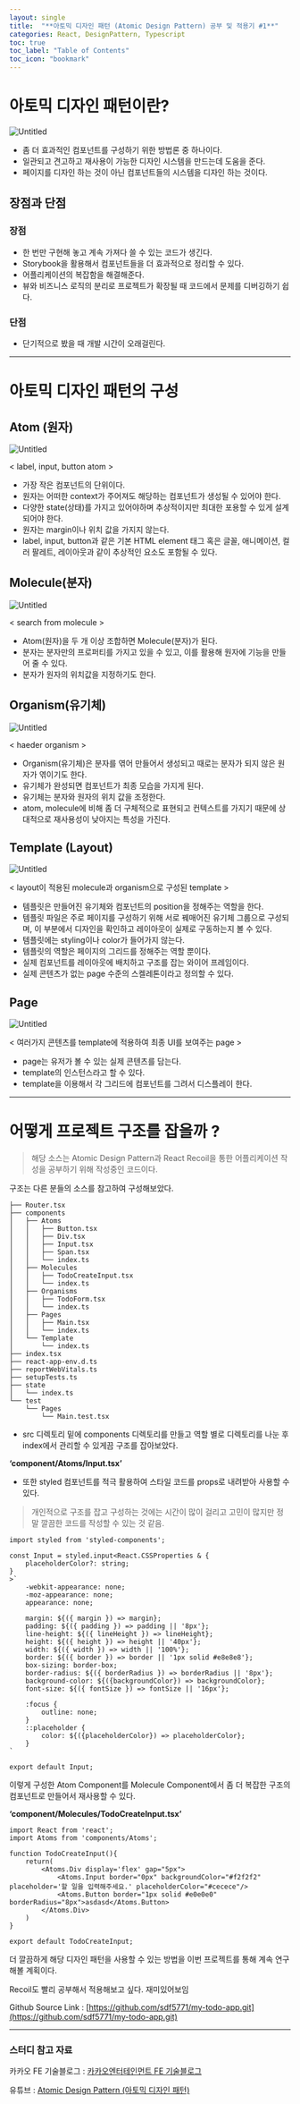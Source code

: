 ```yaml
---
layout: single
title:  "**아토믹 디자인 패턴 (Atomic Design Pattern) 공부 및 적용기 #1**"
categories: React, DesignPattern, Typescript
toc: true
toc_label: "Table of Contents"
toc_icon: "bookmark"
---
```


# 아토믹 디자인 패턴이란?

![Untitled](/assets/images/posts/2023-05-01-AtomicDesignPattern01/atom01.png)

- 좀 더 효과적인 컴포넌트를 구성하기 위한 방법론 중 하나이다.
- 일관되고 견고하고 재사용이 가능한 디자인 시스템을 만드는데 도움을 준다.
- 페이지를 디자인 하는 것이 아닌 컴포넌트들의 시스템을 디자인 하는 것이다.

## 장점과 단점

### 장점

- 한 번만 구현해 놓고 계속 가져다 쓸 수 있는 코드가 생긴다.
- Storybook을 활용해서 컴포넌트들을 더 효과적으로 정리할 수 있다.
- 어플리케이션의 복잡함을 해결해준다.
- 뷰와 비즈니스 로직의 분리로 프로젝트가 확장될 때 코드에서 문제를 디버깅하기 쉽다.

### 단점

- 단기적으로 봤을 때 개발 시간이 오래걸린다.

---

# 아토믹 디자인 패턴의 구성

## Atom (원자)

![Untitled](/assets/images/posts/2023-05-01-AtomicDesignPattern01/atom02.png)

< label, input, button atom >

- 가장 작은 컴포넌트의 단위이다.
- 원자는 어떠한 context가 주어져도 해당하는 컴포넌트가 생성될 수 있어야 한다.
- 다양한 state(상태)를 가지고 있어야하며 추상적이지만 최대한 포용할 수 있게 설계 되어야 한다.
- 원자는 margin이나 위치 값을 가지지 않는다.
- label, input, button과 같은 기본 HTML element 태그 혹은 글꼴, 애니메이션, 컬러 팔레트, 레이아웃과 같이 추상적인 요소도 포함될 수 있다.

## Molecule(분자)

![Untitled](/assets/images/posts/2023-05-01-AtomicDesignPattern01/atom03.png)

< search from molecule >

- Atom(원자)을 두 개 이상 조합하면 Molecule(분자)가 된다.
- 분자는 분자만의 프로퍼티를 가지고 있을 수 있고, 이를 활용해 원자에 기능을 만들어 줄 수 있다.
- 분자가 원자의 위치값을 지정하기도 한다.

## Organism(유기체)

![Untitled](/assets/images/posts/2023-05-01-AtomicDesignPattern01/atom04.png)

< haeder organism >

- Organism(유기체)은 분자를 엮어 만들어서 생성되고 때로는 분자가 되지 않은 원자가 엮이기도 한다.
- 유기체가 완성되면 컴포넌트가 최종 모습을 가지게 된다.
- 유기체는 분자와 원자의 위치 값을 조정한다.
- atom, molecule에 비해 좀 더 구체적으로 표현되고 컨텍스트를 가지기 때문에 상대적으로 재사용성이 낮아지는 특성을 가진다.

## Template (Layout)

![Untitled](/assets/images/posts/2023-05-01-AtomicDesignPattern01/atom05.png)

< layout이 적용된 molecule과 organism으로 구성된 template >

- 템플릿은 만들어진 유기체와 컴포넌트의 position을 정해주는 역할을 한다.
- 템플릿 파일은 주로 페이지를 구성하기 위해 서로 꿰매어진 유기체 그룹으로 구성되며, 이 부분에서 디자인을 확인하고 레이아웃이 실제로 구동하는지 볼 수 있다.
- 템플릿에는 styling이나 color가 들어가지 않는다.
- 템플릿의 역할은 페이지의 그리드를 정해주는 역할 뿐이다.
- 실제 컴포넌트를 레이아웃에 배치하고 구조를 잡는 와이어 프레임이다.
- 실제 콘텐츠가 없는 page 수준의 스켈레톤이라고 정의할 수 있다.

## Page

![Untitled](/assets/images/posts/2023-05-01-AtomicDesignPattern01/atom06.png)

< 여러가지 콘텐츠를 template에 적용하여 최종 UI를 보여주는 page >

- page는 유저가 볼 수 있는 실제 콘텐츠를 담는다.
- template의 인스턴스라고 할 수 있다.
- template을 이용해서 각 그리드에 컴포넌트를 그려서 디스플레이 한다.

---

# 어떻게 프로젝트 구조를 잡을까 ?

> 해당 소스는 Atomic Design Pattern과 React Recoil을 통한 어플리케이션 작성을 공부하기 위해 작성중인 코드이다.
> 

구조는 다른 분들의 소스를 참고하여 구성해보았다.

```tsx
├── Router.tsx
├── components
│   ├── Atoms
│   │   ├── Button.tsx
│   │   ├── Div.tsx
│   │   ├── Input.tsx
│   │   ├── Span.tsx
│   │   └── index.ts
│   ├── Molecules
│   │   ├── TodoCreateInput.tsx
│   │   └── index.ts
│   ├── Organisms
│   │   ├── TodoForm.tsx
│   │   └── index.ts
│   ├── Pages
│   │   ├── Main.tsx
│   │   └── index.ts
│   └── Template
│       └── index.ts
├── index.tsx
├── react-app-env.d.ts
├── reportWebVitals.ts
├── setupTests.ts
├── state
│   └── index.ts
└── test
    └── Pages
        └── Main.test.tsx
```

- src 디렉토리 밑에 components 디렉토리를 만들고 역할 별로 디렉토리를 나눈 후 index에서 관리할 수 있게끔 구조를 잡아보았다.

**‘component/Atoms/Input.tsx’**

- 또한 styled 컴포넌트를 적극 활용하여 스타일 코드를 props로 내려받아 사용할 수 있다.

> 개인적으로 구조를 잡고 구성하는 것에는 시간이 많이 걸리고 고민이 많지만 정말 깔끔한 코드를 작성할 수 있는 것 같음.
> 

```tsx
import styled from 'styled-components';

const Input = styled.input<React.CSSProperties & {
    placeholderColor?: string;
} 
>`
    -webkit-appearance: none;
    -moz-appearance: none;
    appearance: none;

    margin: ${({ margin }) => margin};
    padding: ${({ padding }) => padding || '8px'};
    line-height: ${({ lineHeight }) => lineHeight};
    height: ${({ height }) => height || '40px'};
    width: ${({ width }) => width || '100%'};
    border: ${({ border }) => border || '1px solid #e8e8e8'};
    box-sizing: border-box;
    border-radius: ${({ borderRadius }) => borderRadius || '8px'};
    background-color: ${({backgroundColor}) => backgroundColor};
    font-size: ${({ fontSize }) => fontSize || '16px'};

    :focus {
        outline: none;
    }
    ::placeholder {
        color: ${({placeholderColor}) => placeholderColor};
    }
`

export default Input;
```

이렇게 구성한 Atom Component를 Molecule Component에서 좀 더 복잡한 구조의 컴포넌트로 만들어서 재사용할 수 있다.

**‘component/Molecules/TodoCreateInput.tsx’**

```tsx
import React from 'react';
import Atoms from 'components/Atoms';

function TodoCreateInput(){
    return(
        <Atoms.Div display='flex' gap="5px">
            <Atoms.Input border="0px" backgroundColor="#f2f2f2" placeholder='할 일을 입력해주세요.' placeholderColor="#cecece"/>
            <Atoms.Button border="1px solid #e0e0e0" borderRadius="8px">asdasd</Atoms.Button>
        </Atoms.Div>
    )
}

export default TodoCreateInput;
```

더 깔끔하게 해당 디자인 패턴을 사용할 수 있는 방법을 이번 프로젝트를 통해 계속 연구해볼 계획이다.

Recoil도 빨리 공부해서 적용해보고 싶다. 재미있어보임

Github Source Link : [https://github.com/sdf5771/my-todo-app.git](https://github.com/sdf5771/my-todo-app.git)

---

### 스터디 참고 자료

카카오 FE 기술블로그 : [카카오엔터테인먼트 FE 기술블로그](https://fe-developers.kakaoent.com/2022/220505-how-page-part-use-atomic-design-system/)

유튜브 : [Atomic Design Pattern (아토믹 디자인 패턴)](https://www.youtube.com/watch?v=qUSYwidqgFg)